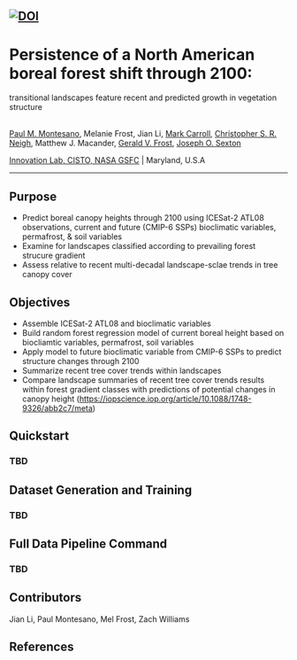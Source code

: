 [![DOI](https://zenodo.org/badge/695169040.svg)](https://zenodo.org/doi/10.5281/zenodo.10994653)
---
# Persistence of a North American boreal forest shift through 2100: 
transitional landscapes feature recent and predicted growth in vegetation structure

<br>[Paul M. Montesano](https://scholar.google.com/citations?hl=en&user=Bx87sEIAAAAJ), Melanie Frost, Jian Li, [Mark Carroll](https://scholar.google.com/citations?user=Hnp-SlQAAAAJ&hl=en&oi=ao), [Christopher S. R. Neigh](https://scholar.google.com/citations?hl=en&user=F_yzYcUAAAAJ), Matthew J. Macander, [Gerald V. Frost](https://scholar.google.com/citations?user=68KbVi0AAAAJ&hl=en), [Joseph O. Sexton](https://scholar.google.com/citations?user=rrwOXjYAAAAJ&hl)

[Innovation Lab, CISTO, NASA GSFC](https://science.gsfc.nasa.gov/cisto/istr/overview) | Maryland, U.S.A


------------------
## Purpose 
- Predict boreal canopy heights through 2100 using ICESat-2 ATL08 observations, current and future (CMIP-6 SSPs) bioclimatic variables, permafrost, & soil variables  
- Examine for landscapes classified according to prevailing forest strucure gradient
- Assess relative to recent multi-decadal landscape-sclae trends in tree canopy cover

## Objectives
- Assemble ICESat-2 ATL08 and bioclimatic variables  
- Build random forest regression model of current boreal height based on biocliamtic variables, permafrost, soil variables
- Apply model to future bioclimatic variable from CMIP-6 SSPs to predict structure changes through 2100  
- Summarize recent tree cover trends within landscapes
- Compare landscape summaries of recent tree cover trends results within forest gradient classes with predictions of potential changes in canopy height (https://iopscience.iop.org/article/10.1088/1748-9326/abb2c7/meta)

## Quickstart

### TBD

## Dataset Generation and Training

### TBD

## Full Data Pipeline Command

### TBD

## Contributors

Jian Li, Paul Montesano, Mel Frost, Zach Williams

## References
